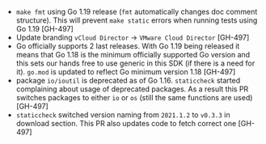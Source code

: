 * `make fmt` using Go 1.19 release (`fmt` automatically changes doc comment structure). This will
  prevent `make static` errors when running tests using Go 1.19 [GH-497]
* Update branding `vCloud Director` -> `VMware Cloud Director` [GH-497]
* Go officially supports 2 last releases. With Go 1.19 being released it means that Go 1.18 is the
  minimum officially supported Go version and this sets our hands free to use generic in this SDK
  (if there is a need for it). `go.mod` is updated to reflect Go minimum version 1.18 [GH-497]
* package `io/ioutil` is deprecated as of Go 1.16. `staticcheck` started complaining about usage of
  deprecated packages. As a result this PR switches packages to either `io` or `os` (still the same
  functions are used) [GH-497]
* `staticcheck` switched version naming from `2021.1.2` to `v0.3.3` in download section. This PR
  also updates code to fetch correct one [GH-497]